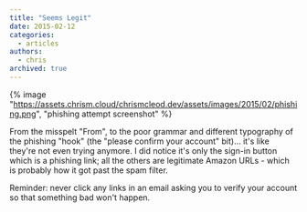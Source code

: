 ```yaml
---
title: "Seems Legit"
date: 2015-02-12
categories:
  - articles
authors:
  - chris
archived: true
---
```


{% image "https://assets.chrism.cloud/chrismcleod.dev/assets/images/2015/02/phishing.png", "phishing attempt screenshot" %}

From the misspelt "From", to the poor grammar and different typography of the phishing "hook" (the "please confirm your account" bit)… it's like they're not even trying anymore. I did notice it's only the sign-in button which is a phishing link; all the others are legitimate Amazon URLs - which is probably how it got past the spam filter.

Reminder: never click any links in an email asking you to verify your account so that something bad won't happen.

